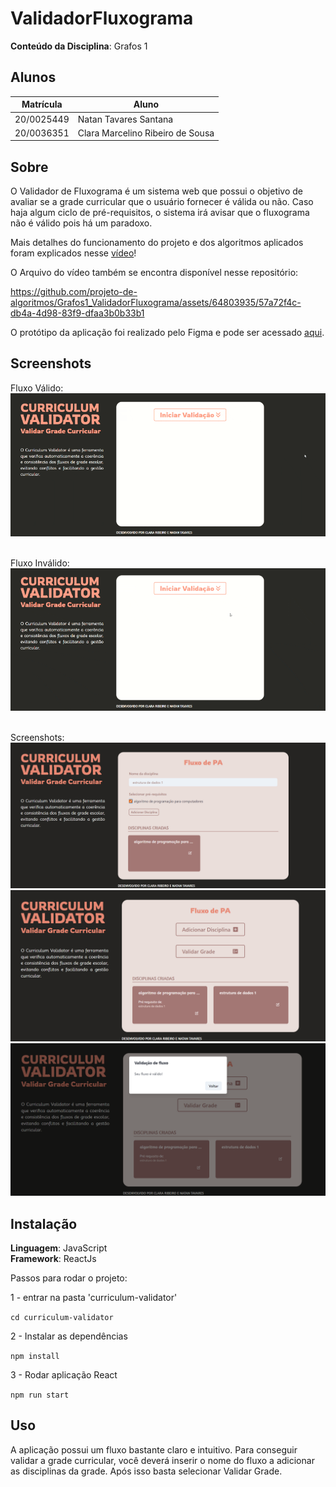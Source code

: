 # ValidadorFluxograma

**Conteúdo da Disciplina**: Grafos 1<br>

## Alunos
|Matrícula | Aluno |
| -- | -- |
| 20/0025449  |  Natan Tavares Santana |
| 20/0036351  |  Clara Marcelino Ribeiro de Sousa |

## Sobre 
O Validador de Fluxograma é um sistema web que possui o objetivo de avaliar se a grade curricular que o usuário fornecer é válida ou não. Caso haja algum ciclo de pré-requisitos, o sistema irá avisar que o fluxograma não é válido pois há um paradoxo.

Mais detalhes do funcionamento do projeto e dos algoritmos aplicados foram explicados nesse [vídeo](https://youtu.be/O7VKb-4Gdy0)!

O Arquivo do vídeo também se encontra disponível nesse repositório:



https://github.com/projeto-de-algoritmos/Grafos1_ValidadorFluxograma/assets/64803935/57a72f4c-db4a-4d98-83f9-dfaa3b0b33b1



O protótipo da aplicação foi realizado pelo Figma e pode ser acessado [aqui](https://www.figma.com/proto/gir2PsBWd8JVqQi1xqW2YH/CurriculumValidator?type=design&node-id=5-3&t=y7xUuQouCkwMrvjU-1&scaling=scale-down&page-id=0%3A1&mode=design).

## Screenshots
Fluxo Válido:
<img src="./assets/valido.gif"/><br/><br/>

Fluxo Inválido:
<img src="./assets/invalido.gif"/><br/><br/>

Screenshots:
<img src="./assets/addDisciplina.png"/><br/>
<img src="./assets/disciplinas.png"/><br/>
<img src="./assets/validacao.png"/><br/>

## Instalação 
**Linguagem**: JavaScript<br>
**Framework**: ReactJs<br>

Passos para rodar o projeto:

1 - entrar na pasta 'curriculum-validator'

```cd curriculum-validator ```

2 - Instalar as dependências

```npm install ```

3 - Rodar aplicação React

```npm run start ```

## Uso 
A aplicação possui um fluxo bastante claro e intuitivo. Para conseguir validar a grade curricular, você deverá inserir o nome do fluxo a adicionar as disciplinas da grade. Após isso basta selecionar Validar Grade.




